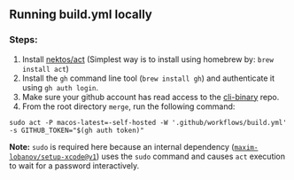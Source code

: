 ## Running build.yml locally

### Steps:

1. Install [nektos/act](https://github.com/nektos/act) (Simplest way is to install using homebrew by: `brew install act`)
2. Install the `gh` command line tool (`brew install gh`) and authenticate it using `gh auth login`.
3. Make sure your github account has read access to the [cli-binary](https://github.com/PreternaturalAI/cli-binary) repo.
4. From the root directory `merge`, run the following command:

```
sudo act -P macos-latest=-self-hosted -W '.github/workflows/build.yml' -s GITHUB_TOKEN="$(gh auth token)"
```

**Note:** `sudo` is required here because an internal dependency ([`maxim-lobanov/setup-xcode@v1`](https://github.com/maxim-lobanov/setup-xcode/blob/7f352e61cbe8130c957c3bc898c4fb025784ea1e/src/xcode-selector.ts#L51)) uses the `sudo` command and causes `act` execution to wait for a password interactively.